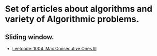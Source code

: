 # Set of articles about algorithms and variety of Algorithmic problems.

## Sliding window.

- [Leetcode: 1004. Max Consecutive Ones III](sliding_window/lc1004_max_consecutive_ones_iii.md)
